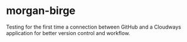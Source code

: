 # morgan-birge
Testing for the first time a connection between GitHub and a Cloudways application for better version control and workflow.

